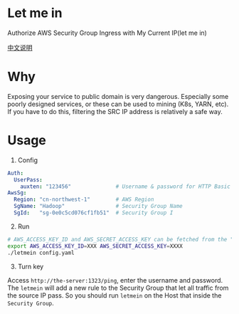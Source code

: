 # Let me in
Authorize AWS Security Group Ingress with My Current IP(let me in)

[中文说明](./README-zh.md)

# Why
Exposing your service to public domain is very dangerous. 
Especially some poorly designed services, or these can be used to mining (K8s, YARN, etc). 
If you have to do this, filtering the SRC IP address is relatively a safe way.

# Usage

1. Config
   
```yaml
Auth:
  UserPass:
    auxten: "123456"              # Username & password for HTTP Basic Authentication
AwsSg:
  Region: "cn-northwest-1"        # AWS Region
  SgName: "Hadoop"                # Security Group Name
  SgId:   "sg-0e0c5cd076cf1fb51"  # Security Group I
```
2. Run

```bash
# AWS_ACCESS_KEY_ID and AWS_SECRET_ACCESS_KEY can be fetched from the "My security credentials"
export AWS_ACCESS_KEY_ID=XXX AWS_SECRET_ACCESS_KEY=XXXX 
./letmein config.yaml
```

3. Turn key

Access `http://the-server:1323/ping`, enter the username and password.
The `letmein` will add a new rule to the Security Group that let all traffic from the source IP pass.
So you should run `letmein` on the Host that inside the `Security Group`.

